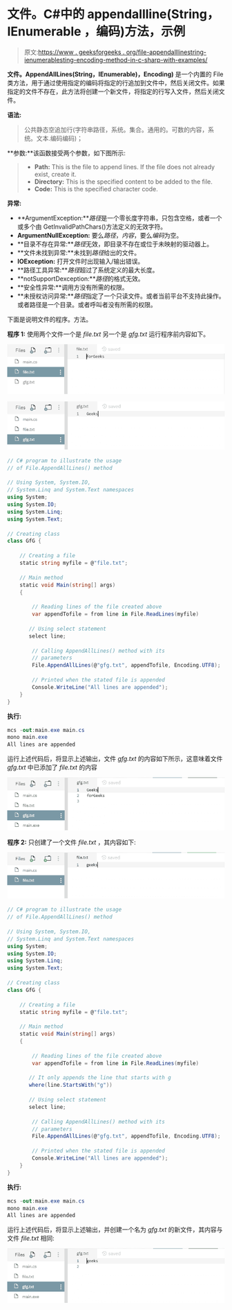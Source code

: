 # 文件。C#中的 appendallline(String，IEnumerable <string>，编码)方法，示例</string>

> 原文:[https://www . geeksforgeeks . org/file-appendalllinestring-ienumerablesting-encoding-method-in-c-sharp-with-examples/](https://www.geeksforgeeks.org/file-appendalllinesstring-ienumerablestring-encoding-method-in-c-sharp-with-examples/)

**文件。AppendAllLines(String，IEnumerable)<String>，Encoding)** 是一个内置的 File 类方法，用于通过使用指定的编码将指定的行追加到文件中，然后关闭文件。如果指定的文件不存在，此方法将创建一个新文件，将指定的行写入文件，然后关闭文件。

**语法:**

> 公共静态空追加行(字符串路径，系统。集合。通用的。可数的<string>内容，系统。文本.编码编码)；</string>

**参数:**该函数接受两个参数，如下图所示:

> *   **Path:** This is the file to append lines. If the file does not already exist, create it.
> *   **Directory:** This is the specified content to be added to the file.
> *   **Code:** This is the specified character code.

**异常:**

*   **ArgumentException:***路径*是一个零长度字符串，只包含空格，或者一个或多个由 GetInvalidPathChars()方法定义的无效字符。
*   **ArgumentNullException:** 要么*路径*，*内容*，要么*编码*为空。
*   **目录不存在异常:***路径*无效，即目录不存在或位于未映射的驱动器上。
*   **文件未找到异常:**未找到*路径*给出的文件。
*   **IOException:** 打开文件时出现输入/输出错误。
*   **路径工具异常:***路径*超过了系统定义的最大长度。
*   **notSupportDexception:***路径*的格式无效。
*   **安全性异常:**调用方没有所需的权限。
*   **未授权访问异常:***路径*指定了一个只读文件。或者当前平台不支持此操作。或者路径是一个目录。或者呼叫者没有所需的权限。

下面是说明文件的程序。方法。

**程序 1:** 使用两个文件一个是 *file.txt* 另一个是 *gfg.txt* 运行程序前内容如下。

![file.txt](img/b6559eac3fdf26e2335613bdc3d4b641.png)

![gfg.txt](img/df93c06d595786137600a809b9478f9c.png)

```cs
// C# program to illustrate the usage
// of File.AppendAllLines() method

// Using System, System.IO,
// System.Linq and System.Text namespaces
using System;
using System.IO;
using System.Linq;
using System.Text;

// Creating class
class GfG {

    // Creating a file
    static string myfile = @"file.txt";

    // Main method
    static void Main(string[] args)
    {

        // Reading lines of the file created above
        var appendTofile = from line in File.ReadLines(myfile)

       // Using select statement
       select line;

        // Calling AppendAllLines() method with its
        // parameters
        File.AppendAllLines(@"gfg.txt", appendTofile, Encoding.UTF8);

        // Printed when the stated file is appended
        Console.WriteLine("All lines are appended");
    }
}
```

**执行:**

```cs
mcs -out:main.exe main.cs
mono main.exe
All lines are appended

```

运行上述代码后，将显示上述输出，文件 *gfg.txt* 的内容如下所示，这意味着文件 *gfg.txt* 中已添加了 *file.txt* 的内容

![gfg.txt](img/94101c43530902112d92ace59019a92f.png)

**程序 2:** 只创建了一个文件 *file.txt* ，其内容如下:

![file.txt](img/99502728214e1ddab12eb5e36239054e.png)

```cs
// C# program to illustrate the usage
// of File.AppendAllLines() method

// Using System, System.IO,
// System.Linq and System.Text namespaces
using System;
using System.IO;
using System.Linq;
using System.Text;

// Creating class
class GfG {

    // Creating a file
    static string myfile = @"file.txt";

    // Main method
    static void Main(string[] args)
    {

        // Reading lines of the file created above
        var appendTofile = from line in File.ReadLines(myfile)

       // It only appends the line that starts with g
       where(line.StartsWith("g"))

       // Using select statement
       select line;

        // Calling AppendAllLines() method with its
        // parameters
        File.AppendAllLines(@"gfg.txt", appendTofile, Encoding.UTF8);

        // Printed when the stated file is appended
        Console.WriteLine("All lines are appended");
    }
}
```

**执行:**

```cs
mcs -out:main.exe main.cs
mono main.exe
All lines are appended

```

运行上述代码后，将显示上述输出，并创建一个名为 *gfg.txt* 的新文件，其内容与文件 *file.txt* 相同:

![gfg.txt](img/d4f445e1980a2e715dbf06949c9fe597.png)